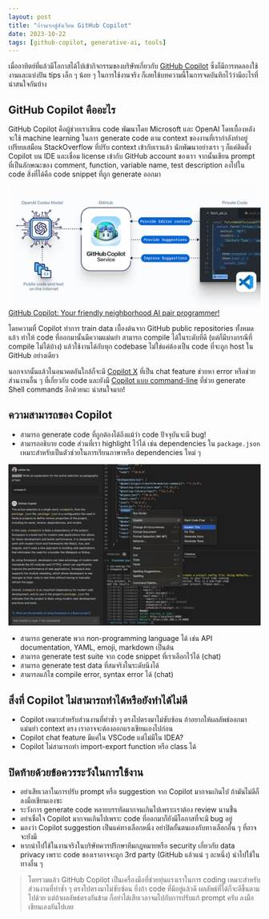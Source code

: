 ```yaml
---
layout: post
title: "ก้าวแรกสู่สังเวียน GitHub Copilot"
date: 2023-10-22
tags: [github-copilot, generative-ai, tools]
---
```


เมื่ออาทิตย์ที่แล้วมีโอกาสได้ไปเข้ากิจกรรมของบริษัทเกี่ยวกับ [GitHub Copilot](https://github.com/features/copilot) ซึ่งก็มีการทดลองใช้งานและแบ่งปัน tips เล็ก ๆ น้อย ๆ ในการใช้งานจริง ก็เลยใช้บทความนี้ในการจดบันทึกไว้ว่ามีอะไรที่น่าสนใจกันบ้าง

## GitHub Copilot คืออะไร
GitHub Copilot คือผู้ช่วยเราเขียน code พัฒนาโดย Microsoft และ OpenAI โดยเบื้องหลังจะใช้ machine learning ในการ generate code ตาม context ของงานที่เรากำลังทำอยู่ เปรียบเสมือน StackOverflow ที่ปรับ context เข้ากับเราแล้ว นักพัฒนาอย่างเรา ๆ ก็แค่ติดตั้ง Copilot บน IDE และเชื่อม license เข้ากับ GitHub account ของเรา จากนั้นเขียน prompt ที่เป็นลักษณะของ comment, function, variable name, test description ลงไปใน code สิ่งที่ได้คือ code snippet ที่ถูก generate ออกมา

![GitHub Copilot](/assets/2023-10-22-github-copilot.webp)  
[GitHub Copilot: Your friendly neighborhood AI pair programmer!](https://paravatha.medium.com/github-copilot-your-friendly-neighborhood-ai-pair-programmer-158daf60ff54)

โดยความที่ Copilot ทำการ train data เบื้องต้นจาก GitHub public repositories ทั้งหมดแล้ว ทำให้ code ที่ออกมานั้นมีความแม่นยำ สามารถ compile ได้ในระดับที่ดี (แต่ก็มีบางกรณีที่ compile ไม่ได้บ้าง) แล้วใช้งานได้กับทุก codebase ไม่ใช่แค่ต้องเป็น code ที่จะถูก host ใน GitHub อย่างเดียว  

นอกจากนั้นแล้วในอนาคตอันใกล้ก็จะมี [Copilot X](https://github.com/features/preview/copilot-x) ที่เป็น chat feature ช่วยหา error หรือช่วยส่วนงานอื่น ๆ ที่เกี่ยวกับ code และยังมี [Copilot แบบ command-line](https://githubnext.com/projects/copilot-cli) ที่ช่วย generate Shell commands อีกด้วยนะ น่าสนใจมาก!

## ความสามารถของ Copilot
- สามารถ generate code ที่ถูกต้องได้ถึงแม้ว่า code ปัจจุบันจะมี bug!
- สามารถอธิบาย code ส่วนที่เรา highlight ไว้ได้ เช่น dependencies ใน `package.json` เหมาะสำหรับเป็นตัวช่วยในการเรียนภาษาหรือ dependencies ใหม่ ๆ

![Copilot explanation](/assets/2023-10-22-copilot-explanation.png)

- สามารถ generate พวก non-programming language ได้ เช่น API documentation, YAML, emoji, markdown เป็นต้น
- สามารถ generate test suite จาก code snippet ที่เราเลือกไว้ได้ (chat)
- สามารถ generate test data ที่สมจริงในระดับนึงได้
- สามารถแก้ไข compile error, syntax error ได้ (chat)

## สิ่งที่ Copilot ไม่สามารถทำได้หรือยังทำได้ไม่ดี
- Copilot เหมาะสำหรับส่วนงานที่ทำซ้ำ ๆ ตรงไปตรงมาไม่ซับซ้อน ถ้าอยากให้ผลลัพธ์ออกมาแม่นยำ context ตรง เราอาจจะต้องออกแรงเขียนเองไปก่อน
- Copilot chat feature มีแค่ใน VSCode แต่ไม่มีใน IDEA?
- Copilot ไม่สามารถทำ import-export function หรือ class ได้

## ปิดท้ายด้วยข้อควรระวังในการใช้งาน
- อย่าเสียเวลาในการปรับ prompt หรือ suggestion จาก Copilot มากจนเกินไป ถ้ามันไม่ดีก็ลงมือเขียนเองซะ
- ระวังการ generate code หลายบรรทัดมากจนเกินไปเพราะเราต้อง review นานขึ้่น
- อย่าเชื่อใจ Copilot มากจนเกินไปเพราะ code ที่ออกมาก็ยังมีโอกาสที่จะมี bug อยู่
- มองว่า Copilot suggestion เป็นแค่ทางเลือกหนึ่ง อย่าปิดกั้นตนเองกับทางเลือกอื่น ๆ ที่อาจจะยังมี
- หากนำไปใช้ในงานจริงในบริษัทควรปรึกษาทีมกฎหมายหรือ security เกี่ยวกับ data privacy เพราะ code ของเราอาจจะถูก 3rd party (GitHub แล้วแน่ ๆ ละหนึ่ง) นำไปใช้ในทางอื่น ๆ

> โดยรวมแล้ว GitHub Copilot เป็นเครื่องมือที่ช่วยทุ่นแรงเราในการ coding เหมาะสำหรับส่วนงานที่ทำซ้ำ ๆ ตรงไปตรงมาไม่ซับซ้อน ยิ่งถ้า code ที่มีอยู่แล้วดี ผลลัพธ์ที่ได้ก็จะดีขึ้นตามไปด้วย แต่ถ้าผลลัพธ์ตรงกันข้าม ก็อย่าได้เสียเวลาจมไปกับการปรับแก้ prompt ครับ ลงมือเขียนเองกันไปเลย